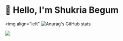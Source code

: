 # 👋 Hello, I'm Shukria Begum
<img align="left" ![Anurag's GitHub stats](https://github-readme-stats.vercel.app/api?username=shukriabegum&show=reviews,discussions_started,discussions_answered,prs_merged,prs_merged_percentage&show_icons=true&theme=onedark)

<a href="https://github.com/anuraghazra/convoychat">
  <img  align="left" src="https://github-readme-stats.vercel.app/api/top-langs?username=shukriabegum&theme=onedark&layout=compact&langs_count=8&card_width=320"  />
</a>
